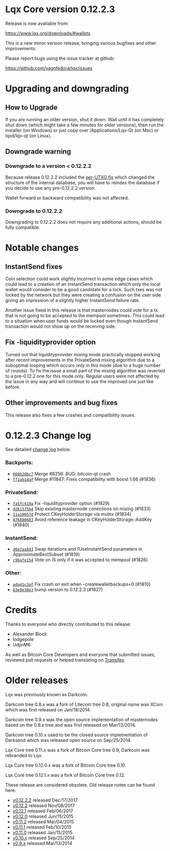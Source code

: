 Lqx Core version 0.12.2.3
==========================

Release is now available from:

  <https://www.lqx.org/downloads/#wallets>

This is a new minor version release, bringing various bugfixes and other
improvements.

Please report bugs using the issue tracker at github:

  <https://github.com/vagnfedora/lqx/issues>


Upgrading and downgrading
=========================

How to Upgrade
--------------

If you are running an older version, shut it down. Wait until it has completely
shut down (which might take a few minutes for older versions), then run the
installer (on Windows) or just copy over /Applications/Lqx-Qt (on Mac) or
lqxd/lqx-qt (on Linux).

Downgrade warning
-----------------

### Downgrade to a version < 0.12.2.2

Because release 0.12.2.2 included the [per-UTXO fix](release-notes/lqx/release-notes-0.12.2.2.md#per-utxo-fix)
which changed the structure of the internal database, you will have to reindex
the database if you decide to use any pre-0.12.2.2 version.

Wallet forward or backward compatibility was not affected.

### Downgrade to 0.12.2.2

Downgrading to 0.12.2.2 does not require any additional actions, should be
fully compatible.

Notable changes
===============

InstantSend fixes
-----------------

Coin selection could work slightly incorrect in some edge cases which could
lead to a creation of an InstantSend transaction which only the local wallet
would consider to be a good candidate for a lock. Such txes was not locked by
the network but they were creating a confusion on the user side giving an
impression of a slightly higher InstantSend failure rate.

Another issue fixed in this release is that masternodes could vote for a tx
that is not going to be accepted to the mempool sometimes. This could lead to
a situation when user funds would be locked even though InstantSend transaction
would not show up on the receiving side.

Fix -liquidityprovider option
-----------------------------

Turned out that liquidityprovider mixing mode practically stopped working after
recent improvements in the PrivateSend mixing algorithm due to a suboptimal
looping which occurs only in this mode (due to a huge number of rounds). To fix
the issue a small part of the mixing algorithm was reverted to a pre-0.12.2 one
for this mode only. Regular users were not affected by the issue in any way and
will continue to use the improved one just like before.

Other improvements and bug fixes
--------------------------------

This release also fixes a few crashes and compatibility issues.


0.12.2.3 Change log
===================

See detailed [change log](https://github.com/vagnfedora/lqx/compare/v0.12.2.2...vagnfedora:v0.12.2.3) below.

### Backports:
- [`068b20bc7`](https://github.com/vagnfedora/lqx/commit/068b20bc7) Merge #8256: BUG: bitcoin-qt crash
- [`f71ab1daf`](https://github.com/vagnfedora/lqx/commit/f71ab1daf) Merge #11847: Fixes compatibility with boost 1.66 (#1836)

### PrivateSend:
- [`fa5fc418a`](https://github.com/vagnfedora/lqx/commit/fa5fc418a) Fix -liquidityprovider option (#1829)
- [`d261575b4`](https://github.com/vagnfedora/lqx/commit/d261575b4) Skip existing masternode conections on mixing (#1833)
- [`21a10057d`](https://github.com/vagnfedora/lqx/commit/21a10057d) Protect CKeyHolderStorage via mutex (#1834)
- [`476888683`](https://github.com/vagnfedora/lqx/commit/476888683) Avoid reference leakage in CKeyHolderStorage::AddKey (#1840)

### InstantSend:
- [`d6e2aa843`](https://github.com/vagnfedora/lqx/commit/d6e2aa843) Swap iterations and fUseInstantSend parameters in ApproximateBestSubset (#1819)
- [`c9bafe154`](https://github.com/vagnfedora/lqx/commit/c9bafe154) Vote on IS only if it was accepted to mempool (#1826)

### Other:
- [`ada41c3af`](https://github.com/vagnfedora/lqx/commit/ada41c3af) Fix crash on exit when -createwalletbackups=0 (#1810)
- [`63e0e30e3`](https://github.com/vagnfedora/lqx/commit/63e0e30e3) bump version to 0.12.2.3 (#1827)

Credits
=======

Thanks to everyone who directly contributed to this release:

- Alexander Block
- lodgepole
- UdjinM6

As well as Bitcoin Core Developers and everyone that submitted issues,
reviewed pull requests or helped translating on
[Transifex](https://www.transifex.com/projects/p/lqx/).


Older releases
==============

Lqx was previously known as Darkcoin.

Darkcoin tree 0.8.x was a fork of Litecoin tree 0.8, original name was XCoin
which was first released on Jan/18/2014.

Darkcoin tree 0.9.x was the open source implementation of masternodes based on
the 0.8.x tree and was first released on Mar/13/2014.

Darkcoin tree 0.10.x used to be the closed source implementation of Darksend
which was released open source on Sep/25/2014.

Lqx Core tree 0.11.x was a fork of Bitcoin Core tree 0.9,
Darkcoin was rebranded to Lqx.

Lqx Core tree 0.12.0.x was a fork of Bitcoin Core tree 0.10.

Lqx Core tree 0.12.1.x was a fork of Bitcoin Core tree 0.12.

These release are considered obsolete. Old release notes can be found here:

- [v0.12.2.2](release-notes/lqx/release-notes-0.12.2.2.md) released Dec/17/2017
- [v0.12.2](release-notes/lqx/release-notes-0.12.2.md) released Nov/08/2017
- [v0.12.1](release-notes/lqx/release-notes-0.12.1.md) released Feb/06/2017
- [v0.12.0](release-notes/lqx/release-notes-0.12.0.md) released Jun/15/2015
- [v0.11.2](release-notes/lqx/release-notes-0.11.2.md) released Mar/04/2015
- [v0.11.1](release-notes/lqx/release-notes-0.11.1.md) released Feb/10/2015
- [v0.11.0](release-notes/lqx/release-notes-0.11.0.md) released Jan/15/2015
- [v0.10.x](release-notes/lqx/release-notes-0.10.0.md) released Sep/25/2014
- [v0.9.x](release-notes/lqx/release-notes-0.9.0.md) released Mar/13/2014

